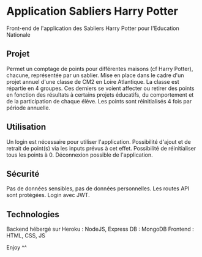 # Application Sabliers Harry Potter

Front-end de l'application des Sabliers Harry Potter pour l'Education Nationale

## Projet

Permet un comptage de points pour différentes maisons (cf Harry Potter), chacune, représentée par un sablier.
Mise en place dans le cadre d'un projet annuel d'une classe de CM2 en Loire Atlantique.
La classe est répartie en 4 groupes.
Ces derniers se voient affecter ou retirer des points en fonction des résultats à certains projets éducatifs, du comportement et de la participation de chaque élève.
Les points sont réinitialisés 4 fois par période annuelle.

## Utilisation

Un login est nécessaire pour utiliser l'application.
Possibilité d'ajout et de retrait de point(s) via les inputs prévus à cet effet.
Possibilité de réinitialiser tous les points à 0.
Déconnexion possible de l'application.

## Sécurité

Pas de données sensibles, pas de données personnelles.
Les routes API sont protégées.
Login avec JWT.

## Technologies

Backend hébergé sur Heroku : NodeJS, Express
DB : MongoDB
Frontend : HTML, CSS, JS


Enjoy ^^
